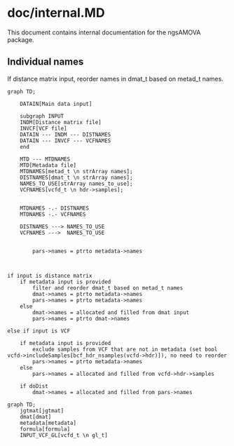 # doc/internal.MD

This document contains internal documentation for the ngsAMOVA package.

## Individual names

If distance matrix input, reorder names in dmat_t based on metad_t names.

<!-- If VCF input, set pars->names using hdr->samples, reorder metadata names based on pars->names (??) -->

```mermaid
graph TD;

    DATAIN[Main data input]

    subgraph INPUT
    INDM[Distance matrix file]
    INVCF[VCF file]
    DATAIN --- INDM --- DISTNAMES
    DATAIN --- INVCF --- VCFNAMES
    end

    MTD --- MTDNAMES
    MTD[Metadata file]
    MTDNAMES[metad_t \n strArray names];
    DISTNAMES[dmat_t \n strArray names];
    NAMES_TO_USE[strArray names_to_use];
    VCFNAMES[vcfd_t \n hdr->samples];


    MTDNAMES -.- DISTNAMES
    MTDNAMES -.- VCFNAMES

    DISTNAMES ---> NAMES_TO_USE
    VCFNAMES --->  NAMES_TO_USE


```

```
        pars->names = ptrto metadata->names



if input is distance matrix
    if metadata input is provided
        filter and reorder dmat_t based on metad_t names
        dmat->names = ptrto metadata->names
        pars->names = ptrto metadata->names
    else
        dmat->names = allocated and filled from dmat input
        pars->names = ptrto dmat->names

else if input is VCF

    if metadata input is provided
        exclude samples from VCF that are not in metadata (set bool vcfd->includeSamples[bcf_hdr_nsamples(vcfd->hdr)]), no need to reorder
        pars->names = ptrto metadata->names
    else
        pars->names = allocated and filled from vcfd->hdr->samples

    if doDist
        dmat->names = allocated and filled from pars->names

```

<!-- -doJGTM <int>  : get joint genotypes matrix for each individual pair
                ret: jgtmat
-doDist <int>  : estimate pairwise distance matrix
                req: jgtmat
                ret: dmat

-doAMOVA <int> : perform AMOVA analysis
                req: dmat, metadata, formula

-doEM <int>    : perform EM optimization
                req: DATASOURCE_GL, lngl_t
                ret: jgtmat

TODO add doEM 2 for 10gls optim
-doDxy <int>   : estimate Dxy
                req: dmat
-doPhylo <int> : do neighbor-joining

-doIbd <int> 	: detect IBD segments

-doMajorMinor <int> : get major and minor alleles for each site -->

```mermaid
graph TD;
    jgtmat[jgtmat]
    dmat[dmat]
    metadata[metadata]
    formula[formula]
    INPUT_VCF_GL[vcfd_t \n gl_t]



```

